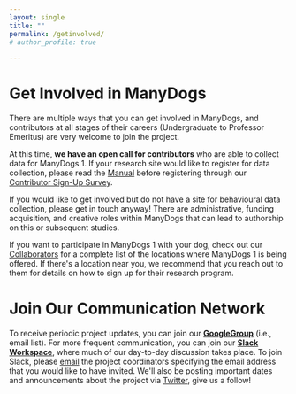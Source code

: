 ```yaml
---
layout: single
title: ""
permalink: /getinvolved/
# author_profile: true

---
```


# Get Involved in ManyDogs

There are multiple ways that you can get involved in ManyDogs, and contributors at all stages of their careers (Undergraduate to Professor Emeritus) are very welcome to join the project.  

At this time, **we have an open call for contributors** who are able to collect data for ManyDogs 1. If your research site would like to register for data collection, please read the [Manual](https://docs.google.com/document/d/1iuYElQSssoOMVC3nu7BLrFZovoM0TIEqmGM1bUaYbpo/edit?usp=sharing)  before registering through our [Contributor Sign-Up Survey](https://bit.ly/2OQujZZ).

If you would like to get involved but do not have a site for behavioural data collection, please get in touch anyway! There are administrative, funding acquisition, and creative roles within ManyDogs that can lead to authorship on this or subsequent studies. 

If you want to participate in ManyDogs 1 with your dog, check out our [Collaborators](/collaborators) for a complete list of the locations where ManyDogs 1 is being offered. If there's a location near you, we recommend that you reach out to them for details on how to sign up for their research program.

# Join Our Communication Network

To receive periodic project updates, you can join our [**GoogleGroup**](https://groups.google.com/u/2/g/manydogs) (i.e., email list). For more frequent communication, you can join our [**Slack Workspace**](https://manydogsproject.slack.com), where much of our day-to-day discussion takes place. To join Slack, please [email](mailto:manydogsproject@gmail.com) the project coordinators specifying the email address that you would like to have invited. We'll also be posting important dates and announcements about the project via [Twitter](https://www.twitter.com/manydogsproject), give us a follow! 
